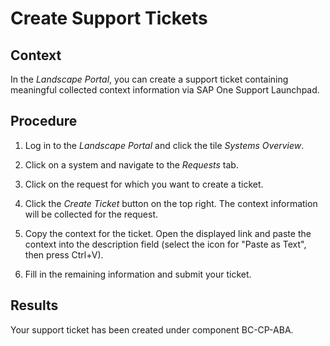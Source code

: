 <!-- loio41edb6527ddd4a88babeec54714c2597 -->

# Create Support Tickets



<a name="loio41edb6527ddd4a88babeec54714c2597__context_lpv_f3v_gqb"/>

## Context

In the *Landscape Portal*, you can create a support ticket containing meaningful collected context information via SAP One Support Launchpad.



<a name="loio41edb6527ddd4a88babeec54714c2597__steps_vfs_g3v_gqb"/>

## Procedure

1.  Log in to the *Landscape Portal* and click the tile *Systems Overview*.

2.  Click on a system and navigate to the *Requests* tab.

3.  Click on the request for which you want to create a ticket.

4.  Click the *Create Ticket* button on the top right. The context information will be collected for the request.

5.  Copy the context for the ticket. Open the displayed link and paste the context into the description field \(select the icon for "Paste as Text", then press Ctrl+V\).

6.  Fill in the remaining information and submit your ticket.




<a name="loio41edb6527ddd4a88babeec54714c2597__result_d5j_33v_gqb"/>

## Results

Your support ticket has been created under component BC-CP-ABA.


